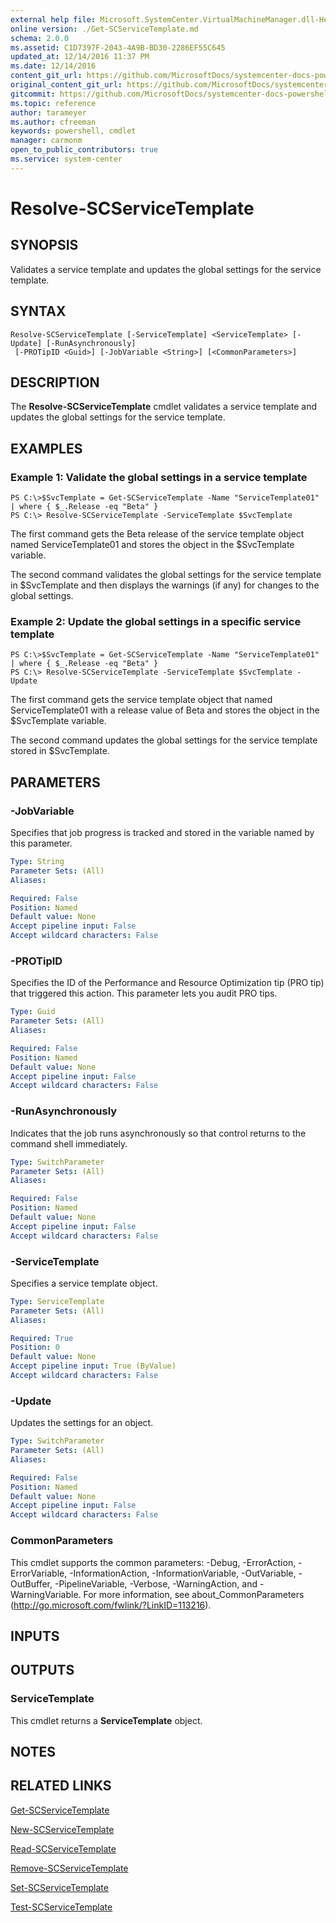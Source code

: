 ```yaml
---
external help file: Microsoft.SystemCenter.VirtualMachineManager.dll-Help.xml
online version: ./Get-SCServiceTemplate.md
schema: 2.0.0
ms.assetid: C1D7397F-2043-4A9B-BD30-2286EF55C645
updated_at: 12/14/2016 11:37 PM
ms.date: 12/14/2016
content_git_url: https://github.com/MicrosoftDocs/systemcenter-docs-powershell/blob/master/systemcenter-cmdlets/SystemCenter2016/VirtualMachineManager/v1/Resolve-SCServiceTemplate.md
original_content_git_url: https://github.com/MicrosoftDocs/systemcenter-docs-powershell/blob/master/systemcenter-cmdlets/SystemCenter2016/VirtualMachineManager/v1/Resolve-SCServiceTemplate.md
gitcommit: https://github.com/MicrosoftDocs/systemcenter-docs-powershell/blob/ddd0fefc9adaabb9394eb6c21b33370913d1830d/systemcenter-cmdlets/SystemCenter2016/VirtualMachineManager/v1/Resolve-SCServiceTemplate.md
ms.topic: reference
author: tarameyer
ms.author: cfreeman
keywords: powershell, cmdlet
manager: carmonm
open_to_public_contributors: true
ms.service: system-center
---
```


# Resolve-SCServiceTemplate

## SYNOPSIS
Validates a service template and updates the global settings for the service template.

## SYNTAX

```
Resolve-SCServiceTemplate [-ServiceTemplate] <ServiceTemplate> [-Update] [-RunAsynchronously]
 [-PROTipID <Guid>] [-JobVariable <String>] [<CommonParameters>]
```

## DESCRIPTION
The **Resolve-SCServiceTemplate** cmdlet validates a service template and updates the global settings for the service template.

## EXAMPLES

### Example 1: Validate the global settings in a service template
```
PS C:\>$SvcTemplate = Get-SCServiceTemplate -Name "ServiceTemplate01" | where { $_.Release -eq "Beta" }
PS C:\> Resolve-SCServiceTemplate -ServiceTemplate $SvcTemplate
```

The first command gets the Beta release of the service template object named ServiceTemplate01 and stores the object in the $SvcTemplate variable.

The second command validates the global settings for the service template in $SvcTemplate and then displays the warnings (if any) for changes to the global settings.

### Example 2: Update the global settings in a specific service template
```
PS C:\>$SvcTemplate = Get-SCServiceTemplate -Name "ServiceTemplate01" | where { $_.Release -eq "Beta" }
PS C:\> Resolve-SCServiceTemplate -ServiceTemplate $SvcTemplate -Update
```

The first command gets the service template object that named ServiceTemplate01 with a release value of Beta and stores the object in the $SvcTemplate variable.

The second command updates the global settings for the service template stored in $SvcTemplate.

## PARAMETERS

### -JobVariable
Specifies that job progress is tracked and stored in the variable named by this parameter.

```yaml
Type: String
Parameter Sets: (All)
Aliases: 

Required: False
Position: Named
Default value: None
Accept pipeline input: False
Accept wildcard characters: False
```

### -PROTipID
Specifies the ID of the Performance and Resource Optimization tip (PRO tip) that triggered this action.
This parameter lets you audit PRO tips.

```yaml
Type: Guid
Parameter Sets: (All)
Aliases: 

Required: False
Position: Named
Default value: None
Accept pipeline input: False
Accept wildcard characters: False
```

### -RunAsynchronously
Indicates that the job runs asynchronously so that control returns to the command shell immediately.

```yaml
Type: SwitchParameter
Parameter Sets: (All)
Aliases: 

Required: False
Position: Named
Default value: None
Accept pipeline input: False
Accept wildcard characters: False
```

### -ServiceTemplate
Specifies a service template object.

```yaml
Type: ServiceTemplate
Parameter Sets: (All)
Aliases: 

Required: True
Position: 0
Default value: None
Accept pipeline input: True (ByValue)
Accept wildcard characters: False
```

### -Update
Updates the settings for an object.

```yaml
Type: SwitchParameter
Parameter Sets: (All)
Aliases: 

Required: False
Position: Named
Default value: None
Accept pipeline input: False
Accept wildcard characters: False
```

### CommonParameters
This cmdlet supports the common parameters: -Debug, -ErrorAction, -ErrorVariable, -InformationAction, -InformationVariable, -OutVariable, -OutBuffer, -PipelineVariable, -Verbose, -WarningAction, and -WarningVariable. For more information, see about_CommonParameters (http://go.microsoft.com/fwlink/?LinkID=113216).

## INPUTS

## OUTPUTS

### ServiceTemplate
This cmdlet returns a **ServiceTemplate** object.

## NOTES

## RELATED LINKS

[Get-SCServiceTemplate](xref:SystemCenter2016/VirtualMachineManager/v1/Get-SCServiceTemplate.md)

[New-SCServiceTemplate](xref:SystemCenter2016/VirtualMachineManager/v1/New-SCServiceTemplate.md)

[Read-SCServiceTemplate](xref:SystemCenter2016/VirtualMachineManager/v1/Read-SCServiceTemplate.md)

[Remove-SCServiceTemplate](xref:SystemCenter2016/VirtualMachineManager/v1/Remove-SCServiceTemplate.md)

[Set-SCServiceTemplate](xref:SystemCenter2016/VirtualMachineManager/v1/Set-SCServiceTemplate.md)

[Test-SCServiceTemplate](xref:SystemCenter2016/VirtualMachineManager/v1/Test-SCServiceTemplate.md)

